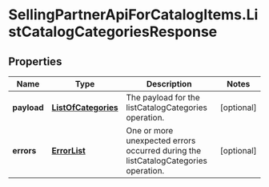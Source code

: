 # SellingPartnerApiForCatalogItems.ListCatalogCategoriesResponse

## Properties
Name | Type | Description | Notes
------------ | ------------- | ------------- | -------------
**payload** | [**ListOfCategories**](ListOfCategories.md) | The payload for the listCatalogCategories operation. | [optional] 
**errors** | [**ErrorList**](ErrorList.md) | One or more unexpected errors occurred during the listCatalogCategories operation. | [optional] 


